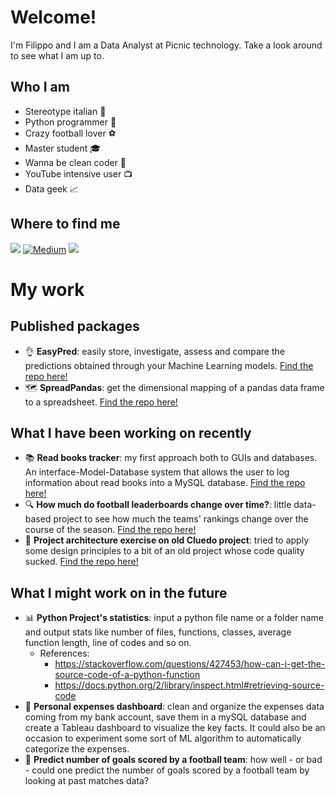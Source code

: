 # Welcome!
I'm Filippo and I am a Data Analyst at Picnic technology. Take a look around to see what I am up to.

## Who I am
- Stereotype italian :pizza:
- Python programmer :snake:
- Crazy football lover :soccer:
- Master student :mortar_board:
- Wanna be clean coder :broom:
- YouTube intensive user :tv:
- Data geek :chart_with_upwards_trend:

## Where to find me
<a target="_blank" href="https://www.linkedin.com/in/filippo-pisello/">
<img src="https://img.shields.io/badge/LinkedIn-0077B5?style=for-the-badge&logo=linkedin&logoColor=white" ></a>
<a target="_blank" href="https://filippo-pisello.medium.com/"><img alt="Medium" src="https://img.shields.io/badge/medium-%2312100E.svg?&style=for-the-badge&logo=medium&logoColor=white" /></a>
<a target="_blank" href="https://www.instagram.com/filippo.pise/">
<img src="https://img.shields.io/badge/Instagram-E4405F?style=for-the-badge&logo=instagram&logoColor=white" ></a>

# My work
## Published packages
- :ok_hand: **EasyPred**: easily store, investigate, assess and compare the predictions obtained through your Machine Learning models. [Find the repo here!](https://github.com/FilippoPisello/EasyPred)
- :world_map: **SpreadPandas**: get the dimensional mapping of a pandas data frame to a spreadsheet. [Find the repo here!](https://github.com/FilippoPisello/SpreadPandas)

## What I have been working on recently
- :books: **Read books tracker**: my first approach both to GUIs and databases. An interface-Model-Database system that allows the user to log information about read books into a MySQL database. [Find the repo here!](https://github.com/FilippoPisello/Books-Read-DB)
- :mag: **How much do football leaderboards change over time?**: little data-based project to see how much the teams' rankings change over the course of the season. [Find the repo here!](https://github.com/FilippoPisello/First-matches-predictive-power)
- :knife: **Project architecture exercise on old Cluedo project**: tried to apply some design principles to a bit of an old project whose code quality sucked. [Find the repo here!](https://github.com/FilippoPisello/Cluedo)
## What I might work on in the future
- :bar_chart: **Python Project's statistics**: input a python file name or a folder name and output stats like number of files, functions, classes, average function length, line of codes and so on.
  - References:
    - https://stackoverflow.com/questions/427453/how-can-i-get-the-source-code-of-a-python-function
    - https://docs.python.org/2/library/inspect.html#retrieving-source-code
- :money_with_wings: **Personal expenses dashboard**: clean and organize the expenses data coming from my bank account, save them in a mySQL database and create a Tableau dashboard to visualize the key facts. It could also be an occasion to experiment some sort of ML algorithm to automatically categorize the expenses.
- :mage: **Predict number of goals scored by a football team**: how well - or bad - could one predict the number of goals scored by a football team by looking at past matches data?
